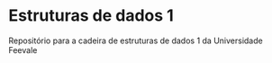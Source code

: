 # Estruturas de dados 1
Repositório para a cadeira de estruturas de dados 1 da Universidade Feevale
